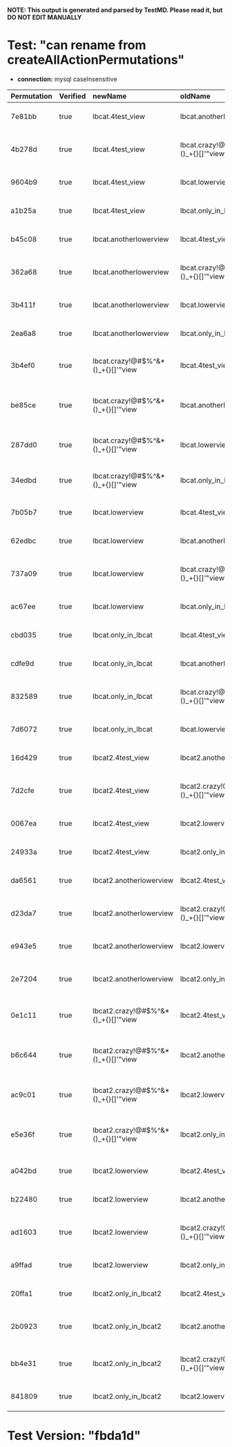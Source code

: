 **NOTE: This output is generated and parsed by TestMD. Please read it, but DO NOT EDIT MANUALLY**

# Test: "can rename from createAllActionPermutations" #

- **connection:** mysql caseInsensitive

| Permutation | Verified | newName                             | oldName                             | OPERATIONS
| :---------- | :------- | :---------------------------------- | :---------------------------------- | :------
| 7e81bb      | true     | lbcat.4test_view                    | lbcat.anotherlowerview              | **plan**: RENAME TABLE `lbcat`.`anotherlowerview` TO `lbcat`.`4test_view`
| 4b278d      | true     | lbcat.4test_view                    | lbcat.crazy!@#\$%^&*()_+{}[]'"view  | **plan**: RENAME TABLE `lbcat`.`crazy!@#\$%^&*()_+{}[]'"view` TO `lbcat`.`4test_view`
| 9604b9      | true     | lbcat.4test_view                    | lbcat.lowerview                     | **plan**: RENAME TABLE `lbcat`.`lowerview` TO `lbcat`.`4test_view`
| a1b25a      | true     | lbcat.4test_view                    | lbcat.only_in_lbcat                 | **plan**: RENAME TABLE `lbcat`.`only_in_lbcat` TO `lbcat`.`4test_view`
| b45c08      | true     | lbcat.anotherlowerview              | lbcat.4test_view                    | **plan**: RENAME TABLE `lbcat`.`4test_view` TO `lbcat`.`anotherlowerview`
| 362a68      | true     | lbcat.anotherlowerview              | lbcat.crazy!@#\$%^&*()_+{}[]'"view  | **plan**: RENAME TABLE `lbcat`.`crazy!@#\$%^&*()_+{}[]'"view` TO `lbcat`.`anotherlowerview`
| 3b411f      | true     | lbcat.anotherlowerview              | lbcat.lowerview                     | **plan**: RENAME TABLE `lbcat`.`lowerview` TO `lbcat`.`anotherlowerview`
| 2ea6a8      | true     | lbcat.anotherlowerview              | lbcat.only_in_lbcat                 | **plan**: RENAME TABLE `lbcat`.`only_in_lbcat` TO `lbcat`.`anotherlowerview`
| 3b4ef0      | true     | lbcat.crazy!@#\$%^&*()_+{}[]'"view  | lbcat.4test_view                    | **plan**: RENAME TABLE `lbcat`.`4test_view` TO `lbcat`.`crazy!@#\$%^&*()_+{}[]'"view`
| be85ce      | true     | lbcat.crazy!@#\$%^&*()_+{}[]'"view  | lbcat.anotherlowerview              | **plan**: RENAME TABLE `lbcat`.`anotherlowerview` TO `lbcat`.`crazy!@#\$%^&*()_+{}[]'"view`
| 287dd0      | true     | lbcat.crazy!@#\$%^&*()_+{}[]'"view  | lbcat.lowerview                     | **plan**: RENAME TABLE `lbcat`.`lowerview` TO `lbcat`.`crazy!@#\$%^&*()_+{}[]'"view`
| 34edbd      | true     | lbcat.crazy!@#\$%^&*()_+{}[]'"view  | lbcat.only_in_lbcat                 | **plan**: RENAME TABLE `lbcat`.`only_in_lbcat` TO `lbcat`.`crazy!@#\$%^&*()_+{}[]'"view`
| 7b05b7      | true     | lbcat.lowerview                     | lbcat.4test_view                    | **plan**: RENAME TABLE `lbcat`.`4test_view` TO `lbcat`.`lowerview`
| 62edbc      | true     | lbcat.lowerview                     | lbcat.anotherlowerview              | **plan**: RENAME TABLE `lbcat`.`anotherlowerview` TO `lbcat`.`lowerview`
| 737a09      | true     | lbcat.lowerview                     | lbcat.crazy!@#\$%^&*()_+{}[]'"view  | **plan**: RENAME TABLE `lbcat`.`crazy!@#\$%^&*()_+{}[]'"view` TO `lbcat`.`lowerview`
| ac67ee      | true     | lbcat.lowerview                     | lbcat.only_in_lbcat                 | **plan**: RENAME TABLE `lbcat`.`only_in_lbcat` TO `lbcat`.`lowerview`
| cbd035      | true     | lbcat.only_in_lbcat                 | lbcat.4test_view                    | **plan**: RENAME TABLE `lbcat`.`4test_view` TO `lbcat`.`only_in_lbcat`
| cdfe9d      | true     | lbcat.only_in_lbcat                 | lbcat.anotherlowerview              | **plan**: RENAME TABLE `lbcat`.`anotherlowerview` TO `lbcat`.`only_in_lbcat`
| 832589      | true     | lbcat.only_in_lbcat                 | lbcat.crazy!@#\$%^&*()_+{}[]'"view  | **plan**: RENAME TABLE `lbcat`.`crazy!@#\$%^&*()_+{}[]'"view` TO `lbcat`.`only_in_lbcat`
| 7d6072      | true     | lbcat.only_in_lbcat                 | lbcat.lowerview                     | **plan**: RENAME TABLE `lbcat`.`lowerview` TO `lbcat`.`only_in_lbcat`
| 16d429      | true     | lbcat2.4test_view                   | lbcat2.anotherlowerview             | **plan**: RENAME TABLE `lbcat2`.`anotherlowerview` TO `lbcat2`.`4test_view`
| 7d2cfe      | true     | lbcat2.4test_view                   | lbcat2.crazy!@#\$%^&*()_+{}[]'"view | **plan**: RENAME TABLE `lbcat2`.`crazy!@#\$%^&*()_+{}[]'"view` TO `lbcat2`.`4test_view`
| 0067ea      | true     | lbcat2.4test_view                   | lbcat2.lowerview                    | **plan**: RENAME TABLE `lbcat2`.`lowerview` TO `lbcat2`.`4test_view`
| 24933a      | true     | lbcat2.4test_view                   | lbcat2.only_in_lbcat2               | **plan**: RENAME TABLE `lbcat2`.`only_in_lbcat2` TO `lbcat2`.`4test_view`
| da6561      | true     | lbcat2.anotherlowerview             | lbcat2.4test_view                   | **plan**: RENAME TABLE `lbcat2`.`4test_view` TO `lbcat2`.`anotherlowerview`
| d23da7      | true     | lbcat2.anotherlowerview             | lbcat2.crazy!@#\$%^&*()_+{}[]'"view | **plan**: RENAME TABLE `lbcat2`.`crazy!@#\$%^&*()_+{}[]'"view` TO `lbcat2`.`anotherlowerview`
| e943e5      | true     | lbcat2.anotherlowerview             | lbcat2.lowerview                    | **plan**: RENAME TABLE `lbcat2`.`lowerview` TO `lbcat2`.`anotherlowerview`
| 2e7204      | true     | lbcat2.anotherlowerview             | lbcat2.only_in_lbcat2               | **plan**: RENAME TABLE `lbcat2`.`only_in_lbcat2` TO `lbcat2`.`anotherlowerview`
| 0e1c11      | true     | lbcat2.crazy!@#\$%^&*()_+{}[]'"view | lbcat2.4test_view                   | **plan**: RENAME TABLE `lbcat2`.`4test_view` TO `lbcat2`.`crazy!@#\$%^&*()_+{}[]'"view`
| b6c644      | true     | lbcat2.crazy!@#\$%^&*()_+{}[]'"view | lbcat2.anotherlowerview             | **plan**: RENAME TABLE `lbcat2`.`anotherlowerview` TO `lbcat2`.`crazy!@#\$%^&*()_+{}[]'"view`
| ac9c01      | true     | lbcat2.crazy!@#\$%^&*()_+{}[]'"view | lbcat2.lowerview                    | **plan**: RENAME TABLE `lbcat2`.`lowerview` TO `lbcat2`.`crazy!@#\$%^&*()_+{}[]'"view`
| e5e36f      | true     | lbcat2.crazy!@#\$%^&*()_+{}[]'"view | lbcat2.only_in_lbcat2               | **plan**: RENAME TABLE `lbcat2`.`only_in_lbcat2` TO `lbcat2`.`crazy!@#\$%^&*()_+{}[]'"view`
| a042bd      | true     | lbcat2.lowerview                    | lbcat2.4test_view                   | **plan**: RENAME TABLE `lbcat2`.`4test_view` TO `lbcat2`.`lowerview`
| b22480      | true     | lbcat2.lowerview                    | lbcat2.anotherlowerview             | **plan**: RENAME TABLE `lbcat2`.`anotherlowerview` TO `lbcat2`.`lowerview`
| ad1603      | true     | lbcat2.lowerview                    | lbcat2.crazy!@#\$%^&*()_+{}[]'"view | **plan**: RENAME TABLE `lbcat2`.`crazy!@#\$%^&*()_+{}[]'"view` TO `lbcat2`.`lowerview`
| a9ffad      | true     | lbcat2.lowerview                    | lbcat2.only_in_lbcat2               | **plan**: RENAME TABLE `lbcat2`.`only_in_lbcat2` TO `lbcat2`.`lowerview`
| 20ffa1      | true     | lbcat2.only_in_lbcat2               | lbcat2.4test_view                   | **plan**: RENAME TABLE `lbcat2`.`4test_view` TO `lbcat2`.`only_in_lbcat2`
| 2b0923      | true     | lbcat2.only_in_lbcat2               | lbcat2.anotherlowerview             | **plan**: RENAME TABLE `lbcat2`.`anotherlowerview` TO `lbcat2`.`only_in_lbcat2`
| bb4e31      | true     | lbcat2.only_in_lbcat2               | lbcat2.crazy!@#\$%^&*()_+{}[]'"view | **plan**: RENAME TABLE `lbcat2`.`crazy!@#\$%^&*()_+{}[]'"view` TO `lbcat2`.`only_in_lbcat2`
| 841809      | true     | lbcat2.only_in_lbcat2               | lbcat2.lowerview                    | **plan**: RENAME TABLE `lbcat2`.`lowerview` TO `lbcat2`.`only_in_lbcat2`

# Test Version: "fbda1d" #